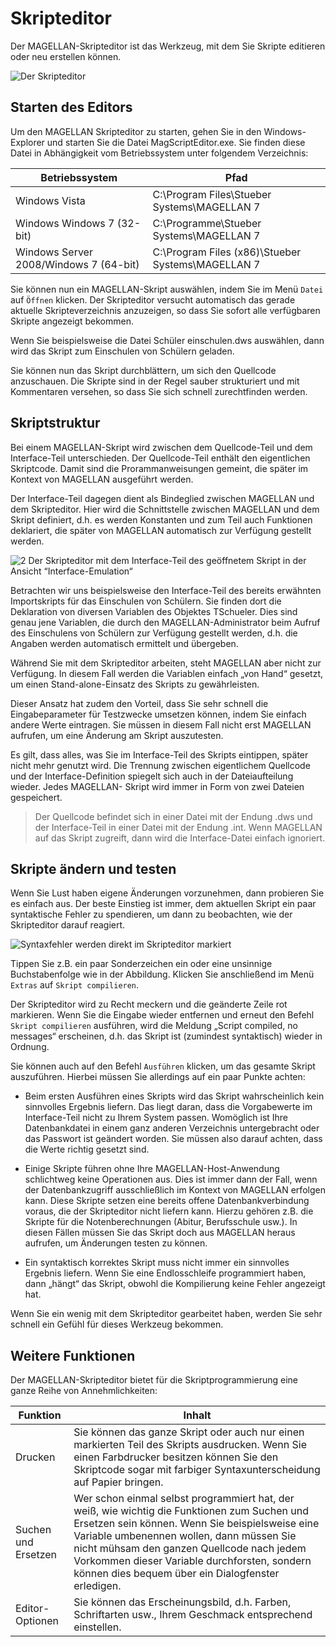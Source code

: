 # Skripteditor

Der MAGELLAN-Skripteditor ist das Werkzeug, mit dem Sie Skripte editieren oder neu erstellen können.

![Der Skripteditor](/assets/images/skripteditor.png)

## Starten des Editors

Um den MAGELLAN Skripteditor zu starten, gehen Sie in den Windows-Explorer und starten Sie die Datei MagScriptEditor.exe. Sie finden diese Datei in Abhängigkeit vom Betriebssystem unter folgendem Verzeichnis:

Betriebssystem|Pfad
--|--
Windows Vista|C:\Program Files\Stueber Systems\MAGELLAN 7
Windows Windows 7 (32-bit)|C:\Programme\Stueber Systems\MAGELLAN 7
Windows Server 2008/Windows 7 (64-bit)|C:\Program Files (x86)\Stueber Systems\MAGELLAN 7

Sie können nun ein MAGELLAN-Skript auswählen, indem Sie im Menü ```Datei``` auf ```Öffnen``` klicken. Der Skripteditor versucht automatisch das gerade aktuelle Skripteverzeichnis anzuzeigen, so dass Sie sofort alle verfügbaren Skripte angezeigt bekommen.

Wenn Sie beispielsweise die Datei Schüler einschulen.dws auswählen, dann wird das Skript zum Einschulen von Schülern geladen.

Sie können nun das Skript durchblättern, um sich den Quellcode anzuschauen. Die Skripte sind in der Regel sauber strukturiert und mit Kommentaren versehen, so dass Sie sich schnell zurechtfinden werden.

## Skriptstruktur

Bei einem MAGELLAN-Skript wird zwischen dem Quellcode-Teil und dem Interface-Teil unterschieden.
Der Quellcode-Teil enthält den eigentlichen Skriptcode. Damit sind die Prorammanweisungen gemeint, die später im Kontext von MAGELLAN ausgeführt werden.

Der Interface-Teil dagegen dient als Bindeglied zwischen MAGELLAN und dem Skripteditor. Hier wird die Schnittstelle zwischen MAGELLAN und dem Skript definiert, d.h. es werden Konstanten und zum Teil auch Funktionen deklariert, die später von MAGELLAN automatisch zur Verfügung gestellt werden.

![2 Der Skripteditor mit dem Interface-Teil des geöffnetem Skript in der Ansicht “Interface-Emulation“](/assets/images/interface-emulation.png)

Betrachten wir uns beispielsweise den Interface-Teil des bereits erwähnten Importskripts für das Einschulen von Schülern. Sie finden dort die Deklaration von diversen Variablen des Objektes TSchueler. Dies sind genau jene Variablen, die durch den MAGELLAN-Administrator beim Aufruf des Einschulens von Schülern zur Verfügung gestellt werden, d.h. die Angaben werden automatisch ermittelt und übergeben.

Während Sie mit dem Skripteditor arbeiten, steht MAGELLAN aber nicht zur Verfügung. In diesem Fall werden die Variablen einfach „von Hand“ gesetzt, um einen Stand-alone-Einsatz des Skripts zu gewährleisten.

Dieser Ansatz hat zudem den Vorteil, dass Sie sehr schnell die Eingabeparameter für Testzwecke umsetzen können, indem Sie einfach andere Werte eintragen. Sie müssen in diesem Fall nicht erst MAGELLAN aufrufen, um eine Änderung am Skript auszutesten.

Es gilt, dass alles, was Sie im Interface-Teil des Skripts eintippen, später nicht mehr genutzt wird.
Die Trennung zwischen eigentlichem Quellcode und der Interface-Definition spiegelt sich auch in der Dateiaufteilung wieder. Jedes MAGELLAN- Skript wird immer in Form von zwei Dateien gespeichert.
>Der Quellcode befindet sich in einer Datei mit der Endung .dws und der Interface-Teil in einer Datei mit der Endung .int. Wenn MAGELLAN auf das Skript zugreift, dann wird die Interface-Datei einfach ignoriert.

## Skripte ändern und testen

Wenn Sie Lust haben eigene Änderungen vorzunehmen, dann probieren Sie es einfach aus. Der beste Einstieg ist immer, dem aktuellen Skript ein paar syntaktische Fehler zu spendieren, um dann zu beobachten, wie der Skripteditor darauf reagiert.

![Syntaxfehler werden direkt im Skripteditor markiert](/assets/images/skripteditor-fehler.png)

Tippen Sie z.B. ein paar Sonderzeichen ein oder eine unsinnige Buchstabenfolge wie in der Abbildung. Klicken Sie anschließend im Menü ```Extras``` auf ```Skript compilieren```.

Der Skripteditor wird zu Recht meckern und die geänderte Zeile rot markieren. Wenn Sie die Eingabe wieder entfernen und erneut den Befehl ```Skript compilieren``` ausführen, wird die Meldung „Script compiled, no messages“ erscheinen, d.h. das Skript ist (zumindest syntaktisch) wieder in Ordnung.

Sie können auch auf den Befehl ```Ausführen```  klicken, um das gesamte Skript auszuführen. Hierbei müssen Sie allerdings auf ein paar Punkte achten:

* Beim ersten Ausführen eines Skripts wird das Skript wahrscheinlich kein sinnvolles Ergebnis liefern. Das liegt daran, dass die Vorgabewerte im Interface-Teil nicht zu Ihrem System passen. Womöglich ist Ihre Datenbankdatei in einem ganz anderen Verzeichnis untergebracht oder das Passwort ist geändert worden. Sie müssen also darauf achten, dass die Werte richtig gesetzt sind.

* Einige Skripte führen ohne Ihre MAGELLAN-Host-Anwendung schlichtweg keine Operationen aus. Dies ist immer dann der Fall, wenn der Datenbankzugriff ausschließlich im Kontext von MAGELLAN erfolgen kann. Diese Skripte setzen eine bereits offene Datenbankverbindung voraus, die der Skripteditor nicht liefern kann. Hierzu gehören z.B. die Skripte für die Notenberechnungen (Abitur, Berufsschule usw.). In diesen Fällen müssen Sie das Skript doch aus MAGELLAN heraus aufrufen, um Änderungen testen zu können.

* Ein syntaktisch korrektes Skript muss nicht immer ein sinnvolles Ergebnis liefern. Wenn Sie eine Endlosschleife programmiert haben, dann „hängt“ das Skript, obwohl die Kompilierung keine Fehler angezeigt hat.

Wenn Sie ein wenig mit dem Skripteditor gearbeitet haben, werden Sie sehr schnell ein Gefühl für dieses Werkzeug bekommen.

## Weitere Funktionen

Der MAGELLAN-Skripteditor bietet für die Skriptprogrammierung eine ganze Reihe von Annehmlichkeiten:

Funktion|Inhalt
--|--
Drucken| Sie können das ganze Skript oder auch nur einen markierten Teil des Skripts ausdrucken. Wenn Sie einen Farbdrucker besitzen können Sie den Skriptcode sogar mit farbiger Syntaxunterscheidung auf Papier bringen.
Suchen und Ersetzen|Wer schon einmal selbst programmiert hat, der weiß, wie wichtig die Funktionen zum Suchen und Ersetzen sein können. Wenn Sie beispielsweise eine Variable umbenennen wollen, dann müssen Sie nicht mühsam den ganzen Quellcode nach jedem Vorkommen dieser Variable durchforsten, sondern können dies bequem über ein Dialogfenster erledigen.
Editor-Optionen|Sie können das Erscheinungsbild, d.h. Farben, Schriftarten usw., Ihrem Geschmack entsprechend einstellen.
